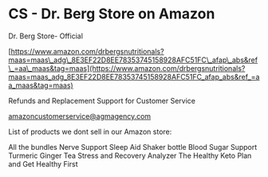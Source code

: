 # CS - Dr. Berg Store on Amazon

Dr. Berg Store- Official

[https://www.amazon.com/drbergsnutritionals?maas=maas\_adg\_8E3EF22D8EE78353745158928AFC51FC\_afap\_abs&ref\_=aa\_maas&tag=maas](https://www.amazon.com/drbergsnutritionals?maas=maas_adg_8E3EF22D8EE78353745158928AFC51FC_afap_abs&ref_=aa_maas&tag=maas)

Refunds and Replacement Support for Customer Service

[amazoncustomerservice@agmagency.com](mailto:amazoncustomerservice@agmagency.com)

List of products we dont sell in our Amazon store:

All the bundles
Nerve Support
Sleep Aid
Shaker bottle
Blood Sugar Support
Turmeric Ginger Tea
Stress and Recovery Analyzer
The Healthy Keto Plan and Get Healthy First